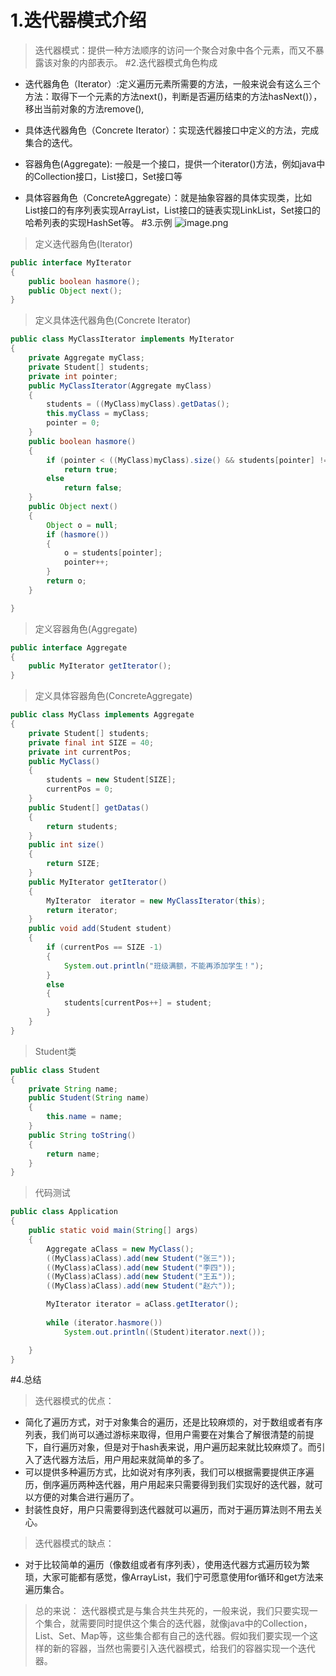 # 1.迭代器模式介绍
>迭代器模式：提供一种方法顺序的访问一个聚合对象中各个元素，而又不暴露该对象的内部表示。
#2.迭代器模式角色构成
- 迭代器角色（Iterator）:定义遍历元素所需要的方法，一般来说会有这么三个方法：取得下一个元素的方法next()，判断是否遍历结束的方法hasNext()），移出当前对象的方法remove(),

- 具体迭代器角色（Concrete Iterator）：实现迭代器接口中定义的方法，完成集合的迭代。

- 容器角色(Aggregate):  一般是一个接口，提供一个iterator()方法，例如java中的Collection接口，List接口，Set接口等

- 具体容器角色（ConcreteAggregate）：就是抽象容器的具体实现类，比如List接口的有序列表实现ArrayList，List接口的链表实现LinkList，Set接口的哈希列表的实现HashSet等。
#3.示例
 ![image.png](https://upload-images.jianshu.io/upload_images/7149586-43a048e33110494b.png?imageMogr2/auto-orient/strip%7CimageView2/2/w/1240)
> 定义迭代器角色(Iterator)
```java
public interface MyIterator
{
	public boolean hasmore();
	public Object next();
}
```
>定义具体迭代器角色(Concrete Iterator)

```java
public class MyClassIterator implements MyIterator 
{
	private Aggregate myClass;
	private Student[] students;
	private int pointer;
	public MyClassIterator(Aggregate myClass)
	{
		students = ((MyClass)myClass).getDatas();
		this.myClass = myClass; 
		pointer = 0;
	}
	public boolean hasmore()
	{
		if (pointer < ((MyClass)myClass).size() && students[pointer] != null)
			return true;
		else
			return false;
	}
	public Object next()
	{		
		Object o = null;
		if (hasmore())
		{
			o = students[pointer];
			pointer++;
		}
		return o;
	}

}

```
> 定义容器角色(Aggregate)

```java
public interface Aggregate  
{
	public MyIterator getIterator();
}

```
> 定义具体容器角色(ConcreteAggregate)

```java
public class MyClass implements Aggregate
{
	private Student[] students;
	private final int SIZE = 40; 
	private int currentPos;
	public MyClass()
	{
		students = new Student[SIZE];
		currentPos = 0;
	}
	public Student[] getDatas()
	{
		return students;
	}
	public int size()
	{
		return SIZE;
	}
	public MyIterator getIterator()
	{
		MyIterator  iterator = new MyClassIterator(this);
		return iterator;
	}
	public void add(Student student)
	{
		if (currentPos == SIZE -1)
		{
			System.out.println("班级满额，不能再添加学生！");
		}
		else
		{
			students[currentPos++] = student;
		}
	}
}

```
> Student类
```java
public class Student
{
	private String name;
	public Student(String name)
	{
		this.name = name;
	}
	public String toString()
	{
		return name;
	}
}

```
>代码测试
```java
public class Application
{
	public static void main(String[] args) 
	{
		Aggregate aClass = new MyClass();
		((MyClass)aClass).add(new Student("张三"));
		((MyClass)aClass).add(new Student("李四"));
		((MyClass)aClass).add(new Student("王五"));
		((MyClass)aClass).add(new Student("赵六"));

		MyIterator iterator = aClass.getIterator();
		
		while (iterator.hasmore())
			System.out.println((Student)iterator.next());

	}
}

```
#4.总结
>迭代器模式的优点：

- 简化了遍历方式，对于对象集合的遍历，还是比较麻烦的，对于数组或者有序列表，我们尚可以通过游标来取得，但用户需要在对集合了解很清楚的前提下，自行遍历对象，但是对于hash表来说，用户遍历起来就比较麻烦了。而引入了迭代器方法后，用户用起来就简单的多了。
- 可以提供多种遍历方式，比如说对有序列表，我们可以根据需要提供正序遍历，倒序遍历两种迭代器，用户用起来只需要得到我们实现好的迭代器，就可以方便的对集合进行遍历了。
- 封装性良好，用户只需要得到迭代器就可以遍历，而对于遍历算法则不用去关心。
>   迭代器模式的缺点：
- 对于比较简单的遍历（像数组或者有序列表），使用迭代器方式遍历较为繁琐，大家可能都有感觉，像ArrayList，我们宁可愿意使用for循环和get方法来遍历集合。

>  总的来说： 迭代器模式是与集合共生共死的，一般来说，我们只要实现一个集合，就需要同时提供这个集合的迭代器，就像java中的Collection，List、Set、Map等，这些集合都有自己的迭代器。假如我们要实现一个这样的新的容器，当然也需要引入迭代器模式，给我们的容器实现一个迭代器。
